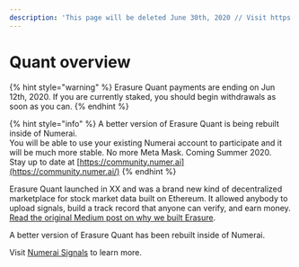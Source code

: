 ```yaml
---
description: 'This page will be deleted June 30th, 2020 // Visit https://signals.numer.ai'
---
```


# Quant overview

{% hint style="warning" %}
Erasure Quant payments are ending on Jun 12th, 2020. If you are currently staked, you should begin withdrawals as soon as you can.
{% endhint %}

{% hint style="info" %}
A better version of Erasure Quant is being rebuilt inside of Numerai.   
You will be able to use your existing Numerai account to participate and it will be much more stable. No more Meta Mask. Coming Summer 2020.  
Stay up to date at [https://community.numer.ai](https://community.numer.ai/)
{% endhint %}

Erasure Quant launched in XX and was a brand new kind of decentralized marketplace for stock market data built on Ethereum. It allowed anybody to upload signals, build a track record that anyone can verify, and earn money. [Read the original Medium post on why we built Erasure](https://medium.com/numerai/numerai-reveals-erasure-unstoppable-peer-to-peer-data-feeds-4fbb8d92820a).

A better version of Erasure Quant has been rebuilt inside of Numerai. 

Visit [Numerai Signals](https://signals.numer.ai) to learn more.

